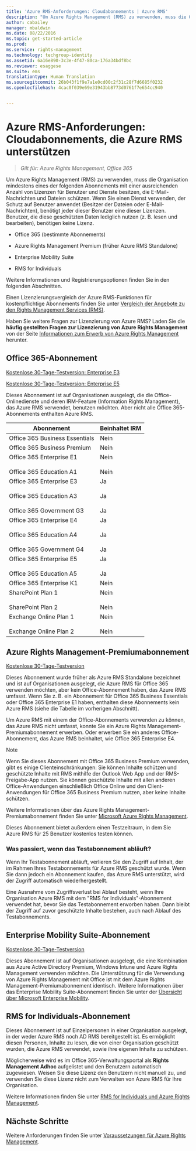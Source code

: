 ```yaml
---
title: 'Azure RMS-Anforderungen: Cloudabonnements | Azure RMS'
description: "Um Azure Rights Management (RMS) zu verwenden, muss die Organisation mindestens eines der folgenden Abonnements mit einer ausreichenden Anzahl von Lizenzen für Benutzer und Dienste besitzen, die E-Mail-Nachrichten und Dateien schützen. Wenn Sie einen Dienst verwenden, der Schutz auf Benutzer anwendet (Besitzer der Dateien oder E-Mail-Nachrichten), benötigt jeder dieser Benutzer eine dieser Lizenzen. Benutzer, die diese geschützten Daten lediglich nutzen (z. B. lesen und bearbeiten), benötigen keine Lizenz."
author: cabailey
manager: mbaldwin
ms.date: 08/22/2016
ms.topic: get-started-article
ms.prod: 
ms.service: rights-management
ms.technology: techgroup-identity
ms.assetid: 6a16e890-3c3e-4f47-80ca-176a34bdf8bc
ms.reviewer: esaggese
ms.suite: ems
translationtype: Human Translation
ms.sourcegitcommit: 26b043f1f9e7a1e0cd00c2f31c28f7d6685f0232
ms.openlocfilehash: 4cac0f039e69e31943bb8773d0761f7e654cc940


---
```



# Azure RMS-Anforderungen: Cloudabonnements, die Azure RMS unterstützen

>*Gilt für: Azure Rights Management, Office 365*

Um Azure Rights Management (RMS) zu verwenden, muss die Organisation mindestens eines der folgenden Abonnements mit einer ausreichenden Anzahl von Lizenzen für Benutzer und Dienste besitzen, die E-Mail-Nachrichten und Dateien schützen. Wenn Sie einen Dienst verwenden, der Schutz auf Benutzer anwendet (Besitzer der Dateien oder E-Mail-Nachrichten), benötigt jeder dieser Benutzer eine dieser Lizenzen. Benutzer, die diese geschützten Daten lediglich nutzen (z. B. lesen und bearbeiten), benötigen keine Lizenz.

-   Office 365 (bestimmte Abonnements)

-   Azure Rights Management Premium (früher Azure RMS Standalone)

-   Enterprise Mobility Suite

-   RMS for Individuals

Weitere Informationen und Registrierungsoptionen finden Sie in den folgenden Abschnitten.

Einen Lizenzierungsvergleich der Azure RMS-Funktionen für kostenpflichtige Abonnements finden Sie unter [Vergleich der Angebote zu den Rights Management Services (RMS)](http://technet.microsoft.com/dn858608).

Haben Sie weitere Fragen zur Lizenzierung von Azure RMS? Laden Sie die **häufig gestellten Fragen zur Lizenzierung von Azure Rights Management** von der Seite [Informationen zum Erwerb von Azure Rights Management](https://www.microsoft.com/en-us/server-cloud/products/azure-rights-management/Purchasing.aspx) herunter. 

## Office 365-Abonnement
[Kostenlose 30-Tage-Testversion: Enterprise E3](http://go.microsoft.com/fwlink/p/?LinkID=403802)

[Kostenlose 30-Tage-Testversion: Enterprise E5](https://go.microsoft.com/fwlink/p/?LinkID=698279)

Dieses Abonnement ist auf Organisationen ausgelegt, die die Office-Onlinedienste und deren IRM-Feature (Information Rights Management), das Azure RMS verwendet, benutzen möchten. Aber nicht alle Office 365-Abonnements enthalten Azure RMS.

Abonnement  |Beinhaltet IRM 
------------- | ------------- |
Office 365 Business Essentials|Nein|
Office 365 Business Premium|Nein|
Office 365 Enterprise E1 <br /><br /> Office 365 Education A1|Nein <br /><br /> Nein|
Office 365 Enterprise E3 <br /><br /> Office 365 Education A3 <br /><br /> Office 365 Government G3|Ja <br /><br /> Ja <br /><br /> Ja|
Office 365 Enterprise E4 <br /><br /> Office 365 Education A4 <br /><br /> Office 365 Government G4|Ja <br /><br /> Ja <br /><br /> Ja|
Office 365 Enterprise E5 <br /><br /> Office 365 Education A5|Ja <br /><br /> Ja|
Office 365 Enterprise K1|Nein|
SharePoint Plan 1 <br /><br /> SharePoint Plan 2|Nein <br /><br /> Nein|
Exchange Online Plan 1 <br /><br /> Exchange Online Plan 2|Nein <br /><br /> Nein|


## Azure Rights Management-Premiumabonnement
[Kostenlose 30-Tage-Testversion](https://portal.microsoftonline.com/Signup/MainSignUp15.aspx?&amp;OfferId=A43415D3-404C-4df3-B31B-AAD28118A778&amp;dl=RIGHTSMANAGEMENT&amp;ali=1)

Dieses Abonnement wurde früher als Azure RMS Standalone bezeichnet und ist auf Organisationen ausgelegt, die Azure RMS für Office 365 verwenden möchten, aber kein Office-Abonnement haben, das Azure RMS umfasst. Wenn Sie z. B. ein Abonnement für Office 365 Business Essentials oder Office 365 Enterprise E1 haben, enthalten diese Abonnements kein Azure RMS (siehe die Tabelle im vorherigen Abschnitt). 

Um Azure RMS mit einem der Office-Abonnements verwenden zu können, das Azure RMS nicht umfasst, konnte Sie ein Azure Rights Management-Premiumabonnement erwerben. Oder erwerben Sie ein anderes Office-Abonnement, das Azure RMS beinhaltet, wie Office 365 Enterprise E4.

> [!NOTE]
> Wenn Sie dieses Abonnement mit Office 365 Business Premium verwenden, gibt es einige Clienteinschränkungen: Sie können Inhalte schützen und geschützte Inhalte mit RMS mithilfe der Outlook Web App und der RMS-Freigabe-App nutzen. Sie können geschützte Inhalte mit allen anderen Office-Anwendungen einschließlich Office Online und den Client-Anwendungen für Office 365 Business Premium nutzen, aber keine Inhalte schützen.

Weitere Informationen über das Azure Rights Management-Premiumabonnement finden Sie unter [Microsoft Azure Rights Management](http://products.office.com/business/microsoft-azure-rights-management).

Dieses Abonnement bietet außerdem einen Testzeitraum, in dem Sie Azure RMS für 25 Benutzer kostenlos testen können. 

### Was passiert, wenn das Testabonnement abläuft?
Wenn Ihr Testabonnement abläuft, verlieren Sie den Zugriff auf Inhalt, der im Rahmen Ihres Testabonnements für Azure RMS geschützt wurde. Wenn Sie dann jedoch ein Abonnement kaufen, das Azure RMS unterstützt, wird der Zugriff automatisch wiederhergestellt.

Eine Ausnahme vom Zugriffsverlust bei Ablauf besteht, wenn Ihre Organisation Azure RMS mit dem "RMS for Individuals"-Abonnement verwendet hat, bevor Sie das Testabonnement erworben haben. Dann bleibt der Zugriff auf zuvor geschützte Inhalte bestehen, auch nach Ablauf des Testabonnements.

## Enterprise Mobility Suite-Abonnement
[Kostenlose 30-Tage-Testversion](https://portal.office.com/Signup/Signup.aspx?OfferId=2E63A04D-BE0B-4A0F-A8CF-407C1C299221&dl=EMS)

Dieses Abonnement ist auf Organisationen ausgelegt, die eine Kombination aus Azure Active Directory Premium, Windows Intune und Azure Rights Management verwenden möchten. Die Unterstützung für die Verwendung von Azure Rights Management mit Office ist mit dem Azure Rights Management-Premiumabonnement identisch. Weitere Informationen über das Enterprise Mobility Suite-Abonnement finden Sie unter der [Übersicht über Microsoft Enterprise Mobility](http://go.microsoft.com/fwlink/?LinkId=615386).

## RMS for Individuals-Abonnement
Dieses Abonnement ist auf Einzelpersonen in einer Organisation ausgelegt, in der weder Azure RMS noch AD RMS bereitgestellt ist. Es ermöglicht diesen Personen, Inhalte zu lesen, die von einer Organisation geschützt wurden, die Azure RMS verwendet, sowie ihre eigenen Inhalte zu schützen.

Möglicherweise wird es im Office 365-Verwaltungsportal als **Rights Management Adhoc** aufgelistet und den Benutzern automatisch zugewiesen. Weisen Sie diese Lizenz den Benutzern nicht manuell zu, und verwenden Sie diese Lizenz nicht zum Verwalten von Azure RMS für Ihre Organisation. 

Weitere Informationen finden Sie unter [RMS for Individuals und Azure Rights Management](../understand-explore/rms-for-individuals.md).

## Nächste Schritte
Weitere Anforderungen finden Sie unter [Voraussetzungen für Azure Rights Management](requirements-azure-rms.md).


<!--HONumber=Aug16_HO4-->


